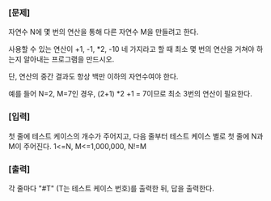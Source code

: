### [문제]
자연수 N에 몇 번의 연산을 통해 다른 자연수 M을 만들려고 한다.

사용할 수 있는 연산이 +1, -1, *2, -10 네 가지라고 할 때 최소 몇 번의 연산을 거쳐야 하는지 알아내는 프로그램을 만드시오.

단, 연산의 중간 결과도 항상 백만 이하의 자연수여야 한다.

예를 들어 N=2, M=7인 경우, (2+1) *2 +1 = 7이므로 최소 3번의 연산이 필요한다.


### [입력]

첫 줄에 테스트 케이스의 개수가 주어지고, 다음 줄부터 테스트 케이스 별로 첫 줄에 N과 M이 주어진다. 1<=N, M<=1,000,000, N!=M

### [출력]

각 줄마다 "#T" (T는 테스트 케이스 번호)를 출력한 뒤, 답을 출력한다.